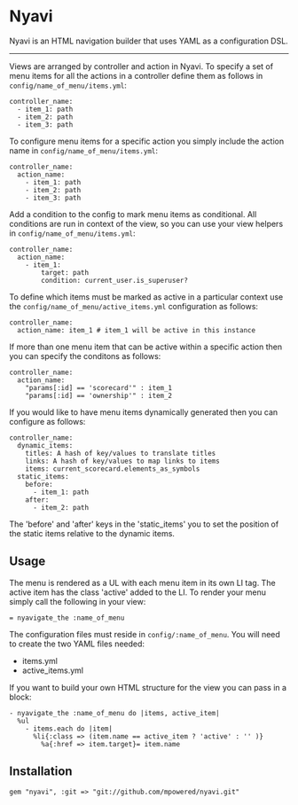 Nyavi
=====
Nyavi is an HTML navigation builder that uses YAML as a configuration DSL.

-------------
Views are arranged by controller and action in Nyavi. To specify a set of menu items for all the actions in a controller define them as follows in `config/name_of_menu/items.yml`:

    controller_name:
      - item_1: path
      - item_2: path
      - item_3: path

To configure menu items for a specific action you simply include the action name in `config/name_of_menu/items.yml`:

    controller_name:
      action_name:
        - item_1: path
        - item_2: path
        - item_3: path

Add a condition to the config to mark menu items as conditional. All conditions are run in context of the view, so you can use your view helpers in `config/name_of_menu/items.yml`:

    controller_name:
      action_name:
        - item_1:
            target: path
            condition: current_user.is_superuser?

To define which items must be marked as active in a particular context use the `config/name_of_menu/active_items.yml` configuration as follows:

    controller_name:
      action_name: item_1 # item_1 will be active in this instance

If more than one menu item that can be active within a specific action then you can specify the conditons as follows:

    controller_name:
      action_name:
        "params[:id] == 'scorecard'" : item_1
        "params[:id] == 'ownership'" : item_2

If you would like to have menu items dynamically generated then you can configure as follows:

    controller_name:
      dynamic_items:
        titles: A hash of key/values to translate titles
        links: A hash of key/values to map links to items
        items: current_scorecard.elements_as_symbols
      static_items:
        before:
          - item_1: path
        after:
          - item_2: path

The 'before' and 'after' keys in the 'static_items' you to set the position of the static items relative to the dynamic items.


Usage
-----
The menu is rendered as a UL with each menu item in its own LI tag. The active item has the class 'active' added to the LI. To render your menu simply call the following in your view:

    = nyavigate_the :name_of_menu

The configuration files must reside in `config/:name_of_menu`. You will need to create the two YAML files needed:
* items.yml
* active_items.yml

If you want to build your own HTML structure for the view you can pass in a block:

    - nyavigate_the :name_of_menu do |items, active_item|
      %ul
        - items.each do |item|
          %li{:class => (item.name == active_item ? 'active' : '' )}
            %a{:href => item.target}= item.name


Installation
------------

    gem "nyavi", :git => "git://github.com/mpowered/nyavi.git"

